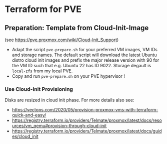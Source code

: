 # Terraform for PVE

## Preparation: Template from Cloud-Init-Image
(see https://pve.proxmox.com/wiki/Cloud-Init_Support)
* Adapt the script `pve-prepare.sh` for your preferred VM images, VM IDs and storage names. The default script will download the latest Ubuntu distro cloud init images and prefix the major release version with 90 for the VM ID such that e.g. Ubuntu 22 has ID 9022. Storage degault is `local-zfs` from my local PVE.
* Copy and run `pve-prepare.sh` on your PVE hypervisor !

### Use Cloud-Init Provisioning
Disks are resized in cloud init phase. For more details also see:
* https://vectops.com/2020/05/provision-proxmox-vms-with-terraform-quick-and-easy/
* https://registry.terraform.io/providers/Telmate/proxmox/latest/docs/resources/vm_qemu#provision-through-cloud-init
* https://registry.terraform.io/providers/Telmate/proxmox/latest/docs/guides/cloud_init
